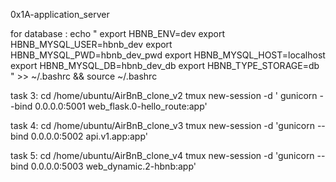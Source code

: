 0x1A-application_server


for database :
echo "
export HBNB_ENV=dev
export HBNB_MYSQL_USER=hbnb_dev
export HBNB_MYSQL_PWD=hbnb_dev_pwd
export HBNB_MYSQL_HOST=localhost
export HBNB_MYSQL_DB=hbnb_dev_db
export HBNB_TYPE_STORAGE=db
" >>  ~/.bashrc && source ~/.bashrc

task 3:
cd /home/ubuntu/AirBnB_clone_v2
tmux new-session -d ' gunicorn --bind 0.0.0.0:5001 web_flask.0-hello_route:app'

task 4:
cd /home/ubuntu/AirBnB_clone_v3
tmux new-session -d 'gunicorn --bind 0.0.0.0:5002 api.v1.app:app'

task 5:
cd /home/ubuntu/AirBnB_clone_v4
tmux new-session -d 'gunicorn --bind 0.0.0.0:5003 web_dynamic.2-hbnb:app'
